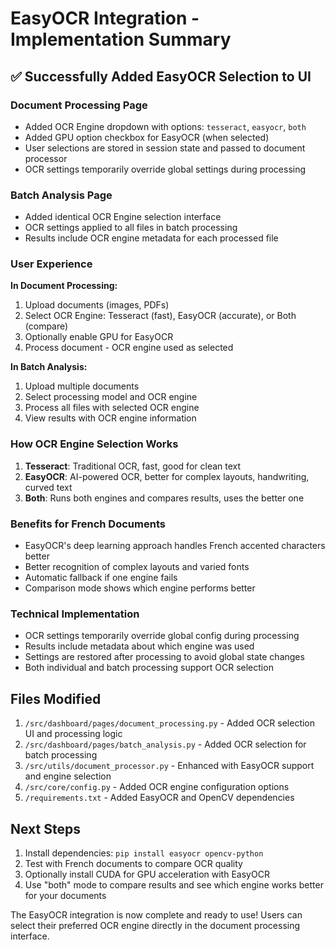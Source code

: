 # EasyOCR Integration - Implementation Summary

## ✅ **Successfully Added EasyOCR Selection to UI**

### **Document Processing Page**
- Added OCR Engine dropdown with options: `tesseract`, `easyocr`, `both`
- Added GPU option checkbox for EasyOCR (when selected)
- User selections are stored in session state and passed to document processor
- OCR settings temporarily override global settings during processing

### **Batch Analysis Page** 
- Added identical OCR Engine selection interface
- OCR settings applied to all files in batch processing
- Results include OCR engine metadata for each processed file

### **User Experience**
**In Document Processing:**
1. Upload documents (images, PDFs)
2. Select OCR Engine: Tesseract (fast), EasyOCR (accurate), or Both (compare)
3. Optionally enable GPU for EasyOCR
4. Process document - OCR engine used as selected

**In Batch Analysis:**
1. Upload multiple documents
2. Select processing model and OCR engine
3. Process all files with selected OCR engine
4. View results with OCR engine information

### **How OCR Engine Selection Works**
1. **Tesseract**: Traditional OCR, fast, good for clean text
2. **EasyOCR**: AI-powered OCR, better for complex layouts, handwriting, curved text
3. **Both**: Runs both engines and compares results, uses the better one

### **Benefits for French Documents**
- EasyOCR's deep learning approach handles French accented characters better
- Better recognition of complex layouts and varied fonts
- Automatic fallback if one engine fails
- Comparison mode shows which engine performs better

### **Technical Implementation**
- OCR settings temporarily override global config during processing
- Results include metadata about which engine was used
- Settings are restored after processing to avoid global state changes
- Both individual and batch processing support OCR selection

## **Files Modified**
1. `/src/dashboard/pages/document_processing.py` - Added OCR selection UI and processing logic
2. `/src/dashboard/pages/batch_analysis.py` - Added OCR selection for batch processing
3. `/src/utils/document_processor.py` - Enhanced with EasyOCR support and engine selection
4. `/src/core/config.py` - Added OCR engine configuration options
5. `/requirements.txt` - Added EasyOCR and OpenCV dependencies

## **Next Steps**
1. Install dependencies: `pip install easyocr opencv-python`
2. Test with French documents to compare OCR quality
3. Optionally install CUDA for GPU acceleration with EasyOCR
4. Use "both" mode to compare results and see which engine works better for your documents

The EasyOCR integration is now complete and ready to use! Users can select their preferred OCR engine directly in the document processing interface.